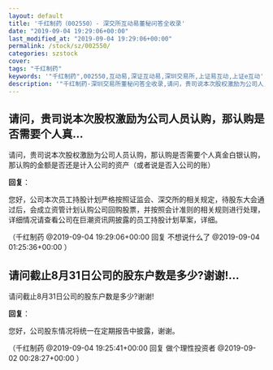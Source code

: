 ```yaml
---
layout: default
title: '千红制药（002550）- 深交所互动易董秘问答全收录'
date: "2019-09-04 19:29:06+00:00"
last_modified_at: "2019-09-04 19:29:06+00:00"
permalink: /stock/sz/002550/
categories: szstock
cover: 
tags: "千红制药"
keywords: '"千红制药",002550,互动易,深证互动易,深圳交易所,上证易互动,上证e互动'
description: '"千红制药-深圳交易所董秘问答全收录,请问，贵司说本次股权激励为公司人员认购，那认购是否需要个人真金白银认购，那认购的金额是否还是计入公司的资产（或者说是否入公司的账）"'
---
```


## 请问，贵司说本次股权激励为公司人员认购，那认购是否需要个人真...

请问，贵司说本次股权激励为公司人员认购，那认购是否需要个人真金白银认购，那认购的金额是否还是计入公司的资产（或者说是否入公司的账）

**回复**：

您好，公司本次员工持股计划严格按照证监会、深交所的相关规定，待股东大会通过后，会成立资管计划认购公司回购股票，并按照会计准则的相关规则进行处理，详细情况请查看公司在巨潮资讯网披露的员工持股计划草案，详细。 

（千红制药  @2019-09-04 19:29:06+00:00 回复 不想说什么了  @2019-09-04 01:25:36+00:00 ）

## 请问截止8月31日公司的股东户数是多少?谢谢!...

请问截止8月31日公司的股东户数是多少?谢谢!

**回复**：

您好，公司股东情况将统一在定期报告中披露，谢谢。 

（千红制药  @2019-09-04 19:25:41+00:00 回复 做个理性投资者  @2019-09-02 00:28:27+00:00 ）

